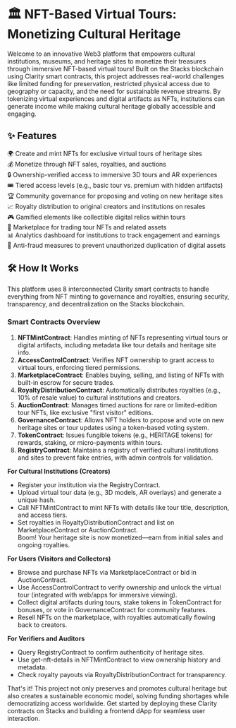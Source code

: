 # 🏛️ NFT-Based Virtual Tours: Monetizing Cultural Heritage

Welcome to an innovative Web3 platform that empowers cultural institutions, museums, and heritage sites to monetize their treasures through immersive NFT-based virtual tours! Built on the Stacks blockchain using Clarity smart contracts, this project addresses real-world challenges like limited funding for preservation, restricted physical access due to geography or capacity, and the need for sustainable revenue streams. By tokenizing virtual experiences and digital artifacts as NFTs, institutions can generate income while making cultural heritage globally accessible and engaging.

## ✨ Features

🌍 Create and mint NFTs for exclusive virtual tours of heritage sites  
💰 Monetize through NFT sales, royalties, and auctions  
🔒 Ownership-verified access to immersive 3D tours and AR experiences  
🎟️ Tiered access levels (e.g., basic tour vs. premium with hidden artifacts)  
🏆 Community governance for proposing and voting on new heritage sites  
📈 Royalty distribution to original creators and institutions on resales  
🎮 Gamified elements like collectible digital relics within tours  
🔄 Marketplace for trading tour NFTs and related assets  
📊 Analytics dashboard for institutions to track engagement and earnings  
🚫 Anti-fraud measures to prevent unauthorized duplication of digital assets

## 🛠 How It Works

This platform uses 8 interconnected Clarity smart contracts to handle everything from NFT minting to governance and royalties, ensuring security, transparency, and decentralization on the Stacks blockchain.

### Smart Contracts Overview
1. **NFTMintContract**: Handles minting of NFTs representing virtual tours or digital artifacts, including metadata like tour details and heritage site info.  
2. **AccessControlContract**: Verifies NFT ownership to grant access to virtual tours, enforcing tiered permissions.  
3. **MarketplaceContract**: Enables buying, selling, and listing of NFTs with built-in escrow for secure trades.  
4. **RoyaltyDistributionContract**: Automatically distributes royalties (e.g., 10% of resale value) to cultural institutions and creators.  
5. **AuctionContract**: Manages timed auctions for rare or limited-edition tour NFTs, like exclusive "first visitor" editions.  
6. **GovernanceContract**: Allows NFT holders to propose and vote on new heritage sites or tour updates using a token-based voting system.  
7. **TokenContract**: Issues fungible tokens (e.g., HERITAGE tokens) for rewards, staking, or micro-payments within tours.  
8. **RegistryContract**: Maintains a registry of verified cultural institutions and sites to prevent fake entries, with admin controls for validation.

**For Cultural Institutions (Creators)**  
- Register your institution via the RegistryContract.  
- Upload virtual tour data (e.g., 3D models, AR overlays) and generate a unique hash.  
- Call NFTMintContract to mint NFTs with details like tour title, description, and access tiers.  
- Set royalties in RoyaltyDistributionContract and list on MarketplaceContract or AuctionContract.  
Boom! Your heritage site is now monetized—earn from initial sales and ongoing royalties.

**For Users (Visitors and Collectors)**  
- Browse and purchase NFTs via MarketplaceContract or bid in AuctionContract.  
- Use AccessControlContract to verify ownership and unlock the virtual tour (integrated with web/apps for immersive viewing).  
- Collect digital artifacts during tours, stake tokens in TokenContract for bonuses, or vote in GovernanceContract for community features.  
- Resell NFTs on the marketplace, with royalties automatically flowing back to creators.

**For Verifiers and Auditors**  
- Query RegistryContract to confirm authenticity of heritage sites.  
- Use get-nft-details in NFTMintContract to view ownership history and metadata.  
- Check royalty payouts via RoyaltyDistributionContract for transparency.

That's it! This project not only preserves and promotes cultural heritage but also creates a sustainable economic model, solving funding shortages while democratizing access worldwide. Get started by deploying these Clarity contracts on Stacks and building a frontend dApp for seamless user interaction.